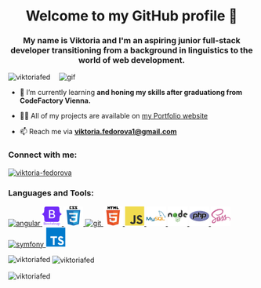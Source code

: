 <h1 align="center">Welcome to my GitHub profile 👋</h1>
<h3 align="center">My name is Viktoria and I'm an aspiring junior full-stack developer transitioning from a background in linguistics to the world of web development.</h3>
<image align="right" width="400" src="https://media.giphy.com/media/f6hnhHkks8bk4jwjh3/giphy.gif" alt="gif">

<p align="left"> <img src="https://komarev.com/ghpvc/?username=viktoriafed&label=Profile%20views&color=0e75b6&style=flat" alt="viktoriafed" /> </p>

- 🌱 I’m currently learning **and honing my skills after graduationg from CodeFactory Vienna.**

- 👨‍💻 All of my projects are available on [my Portfolio website](https://viktoriafed.com/)

- 📫 Reach me via **viktoria.fedorova1@gmail.com**

<h3 align="left">Connect with me:</h3>
<p align="left">
<a href="https://linkedin.com/in/viktoria-fedorova" target="blank"><img align="center" src="https://raw.githubusercontent.com/rahuldkjain/github-profile-readme-generator/master/src/images/icons/Social/linked-in-alt.svg" alt="viktoria-fedorova" height="30" width="40" /></a>
</p>

<h3 align="left">Languages and Tools:</h3>
<p align="left"> <a href="https://angular.io" target="_blank" rel="noreferrer"> <img src="https://angular.io/assets/images/logos/angular/angular.svg" alt="angular" width="40" height="40"/> </a> <a href="https://getbootstrap.com" target="_blank" rel="noreferrer"> <img src="https://raw.githubusercontent.com/devicons/devicon/master/icons/bootstrap/bootstrap-plain-wordmark.svg" alt="bootstrap" width="40" height="40"/> </a> <a href="https://www.w3schools.com/css/" target="_blank" rel="noreferrer"> <img src="https://raw.githubusercontent.com/devicons/devicon/master/icons/css3/css3-original-wordmark.svg" alt="css3" width="40" height="40"/> </a> <a href="https://git-scm.com/" target="_blank" rel="noreferrer"> <img src="https://www.vectorlogo.zone/logos/git-scm/git-scm-icon.svg" alt="git" width="40" height="40"/> </a> <a href="https://www.w3.org/html/" target="_blank" rel="noreferrer"> <img src="https://raw.githubusercontent.com/devicons/devicon/master/icons/html5/html5-original-wordmark.svg" alt="html5" width="40" height="40"/> </a> <a href="https://developer.mozilla.org/en-US/docs/Web/JavaScript" target="_blank" rel="noreferrer"> <img src="https://raw.githubusercontent.com/devicons/devicon/master/icons/javascript/javascript-original.svg" alt="javascript" width="40" height="40"/> </a> <a href="https://www.mysql.com/" target="_blank" rel="noreferrer"> <img src="https://raw.githubusercontent.com/devicons/devicon/master/icons/mysql/mysql-original-wordmark.svg" alt="mysql" width="40" height="40"/> </a> <a href="https://nodejs.org" target="_blank" rel="noreferrer"> <img src="https://raw.githubusercontent.com/devicons/devicon/master/icons/nodejs/nodejs-original-wordmark.svg" alt="nodejs" width="40" height="40"/> </a> <a href="https://www.php.net" target="_blank" rel="noreferrer"> <img src="https://raw.githubusercontent.com/devicons/devicon/master/icons/php/php-original.svg" alt="php" width="40" height="40"/> </a> <a href="https://sass-lang.com" target="_blank" rel="noreferrer"> <img src="https://raw.githubusercontent.com/devicons/devicon/master/icons/sass/sass-original.svg" alt="sass" width="40" height="40"/> </a> <a href="https://symfony.com" target="_blank" rel="noreferrer"> <img src="https://symfony.com/logos/symfony_black_03.svg" alt="symfony" width="40" height="40"/> </a> <a href="https://www.typescriptlang.org/" target="_blank" rel="noreferrer"> <img src="https://raw.githubusercontent.com/devicons/devicon/master/icons/typescript/typescript-original.svg" alt="typescript" width="40" height="40"/> </a> </p>

<p><img align="left" src="https://github-readme-stats.vercel.app/api/top-langs?username=viktoriafed&show_icons=true&locale=en&layout=compact" alt="viktoriafed" /></p>

<p>&nbsp;<img align="center" src="https://github-readme-stats.vercel.app/api?username=viktoriafed&show_icons=true&locale=en" alt="viktoriafed" /></p>

<p><img align="center" src="https://github-readme-streak-stats.herokuapp.com/?user=viktoriafed&" alt="viktoriafed" /></p>


